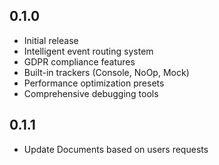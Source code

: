 ## 0.1.0

* Initial release
* Intelligent event routing system
* GDPR compliance features
* Built-in trackers (Console, NoOp, Mock)
* Performance optimization presets
* Comprehensive debugging tools

## 0.1.1

* Update Documents based on users requests